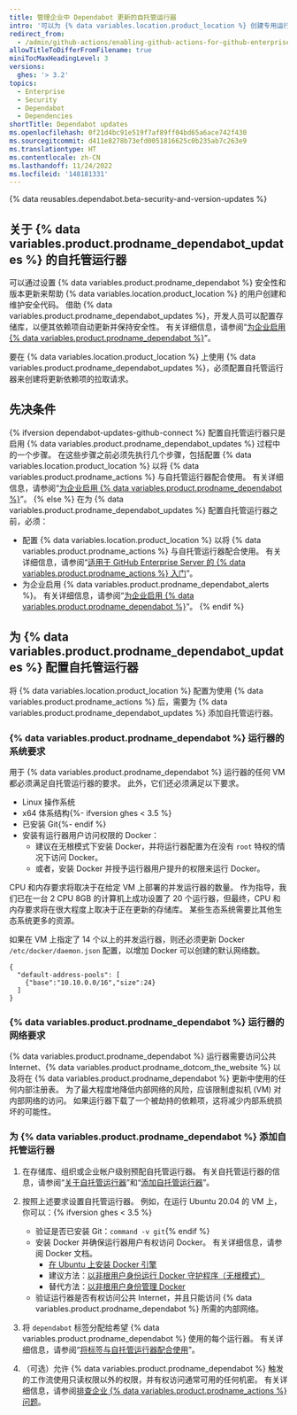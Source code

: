 ```yaml
---
title: 管理企业中 Dependabot 更新的自托管运行器
intro: '可以为 {% data variables.location.product_location %} 创建专用运行器，{% data variables.product.prodname_dependabot %} 使用它来创建拉取请求，以帮助保护和维护企业存储库中使用的依赖项。'
redirect_from:
  - /admin/github-actions/enabling-github-actions-for-github-enterprise-server/setting-up-dependabot-updates
allowTitleToDifferFromFilename: true
miniTocMaxHeadingLevel: 3
versions:
  ghes: '> 3.2'
topics:
  - Enterprise
  - Security
  - Dependabot
  - Dependencies
shortTitle: Dependabot updates
ms.openlocfilehash: 0f21d4bc91e519f7af89ff04bd65a6ace742f430
ms.sourcegitcommit: d411e8278b73efd0051816625c0b235ab7c263e9
ms.translationtype: HT
ms.contentlocale: zh-CN
ms.lasthandoff: 11/24/2022
ms.locfileid: '148181331'
---
```

{% data reusables.dependabot.beta-security-and-version-updates %}

## 关于 {% data variables.product.prodname_dependabot_updates %} 的自托管运行器

可以通过设置 {% data variables.product.prodname_dependabot %} 安全性和版本更新来帮助 {% data variables.location.product_location %} 的用户创建和维护安全代码。 借助 {% data variables.product.prodname_dependabot_updates %}，开发人员可以配置存储库，以便其依赖项自动更新并保持安全性。 有关详细信息，请参阅“[为企业启用 {% data variables.product.prodname_dependabot %}](/admin/configuration/configuring-github-connect/enabling-dependabot-for-your-enterprise)”。

要在 {% data variables.location.product_location %} 上使用 {% data variables.product.prodname_dependabot_updates %}，必须配置自托管运行器来创建将更新依赖项的拉取请求。

## 先决条件

{% ifversion dependabot-updates-github-connect %} 配置自托管运行器只是启用 {% data variables.product.prodname_dependabot_updates %} 过程中的一个步骤。 在这些步骤之前必须先执行几个步骤，包括配置 {% data variables.location.product_location %} 以将 {% data variables.product.prodname_actions %} 与自托管运行器配合使用。 有关详细信息，请参阅“[为企业启用 {% data variables.product.prodname_dependabot %}](/admin/configuration/configuring-github-connect/enabling-dependabot-for-your-enterprise)”。
{% else %} 在为 {% data variables.product.prodname_dependabot_updates %} 配置自托管运行器之前，必须：

- 配置 {% data variables.location.product_location %} 以将 {% data variables.product.prodname_actions %} 与自托管运行器配合使用。 有关详细信息，请参阅“[适用于 GitHub Enterprise Server 的 {% data variables.product.prodname_actions %} 入门](/admin/github-actions/enabling-github-actions-for-github-enterprise-server/getting-started-with-github-actions-for-github-enterprise-server)”。
- 为企业启用 {% data variables.product.prodname_dependabot_alerts %}。 有关详细信息，请参阅“[为企业启用 {% data variables.product.prodname_dependabot %}](/admin/configuration/configuring-github-connect/enabling-dependabot-for-your-enterprise)”。
{% endif %}

## 为 {% data variables.product.prodname_dependabot_updates %} 配置自托管运行器

将 {% data variables.location.product_location %} 配置为使用 {% data variables.product.prodname_actions %} 后，需要为 {% data variables.product.prodname_dependabot_updates %} 添加自托管运行器。

### {% data variables.product.prodname_dependabot %} 运行器的系统要求

用于 {% data variables.product.prodname_dependabot %} 运行器的任何 VM 都必须满足自托管运行器的要求。 此外，它们还必须满足以下要求。

- Linux 操作系统
- x64 体系结构{%- ifversion ghes < 3.5 %}
- 已安装 Git{%- endif %}
- 安装有运行器用户访问权限的 Docker：
  - 建议在无根模式下安装 Docker，并将运行器配置为在没有 `root` 特权的情况下访问 Docker。
  - 或者，安装 Docker 并授予运行器用户提升的权限来运行 Docker。

CPU 和内存要求将取决于在给定 VM 上部署的并发运行器的数量。 作为指导，我们已在一台 2 CPU 8GB 的计算机上成功设置了 20 个运行器，但最终，CPU 和内存要求将在很大程度上取决于正在更新的存储库。 某些生态系统需要比其他生态系统更多的资源。

如果在 VM 上指定了 14 个以上的并发运行器，则还必须更新 Docker `/etc/docker/daemon.json` 配置，以增加 Docker 可以创建的默认网络数。

```
{
  "default-address-pools": [
    {"base":"10.10.0.0/16","size":24}
  ]
}
```

### {% data variables.product.prodname_dependabot %} 运行器的网络要求

{% data variables.product.prodname_dependabot %} 运行器需要访问公共 Internet、{% data variables.product.prodname_dotcom_the_website %} 以及将在 {% data variables.product.prodname_dependabot %} 更新中使用的任何内部注册表。 为了最大程度地降低内部网络的风险，应该限制虚拟机 (VM) 对内部网络的访问。 如果运行器下载了一个被劫持的依赖项，这将减少内部系统损坏的可能性。

### 为 {% data variables.product.prodname_dependabot %} 添加自托管运行器

1. 在存储库、组织或企业帐户级别预配自托管运行器。 有关自托管运行器的信息，请参阅“[关于自托管运行器](/actions/hosting-your-own-runners/about-self-hosted-runners)”和“[添加自托管运行器](/actions/hosting-your-own-runners/adding-self-hosted-runners)”。

2. 按照上述要求设置自托管运行器。 例如，在运行 Ubuntu 20.04 的 VM 上，你可以：{% ifversion ghes < 3.5 %}

   - 验证是否已安装 Git：`command -v git`{% endif %}
   - 安装 Docker 并确保运行器用户有权访问 Docker。 有关详细信息，请参阅 Docker 文档。
     - [在 Ubuntu 上安装 Docker 引擎](https://docs.docker.com/engine/install/ubuntu/)
     - 建议方法：[以非根用户身份运行 Docker 守护程序（无根模式）](https://docs.docker.com/engine/security/rootless/)
     - 替代方法：[以非根用户身份管理 Docker](https://docs.docker.com/engine/install/linux-postinstall/#manage-docker-as-a-non-root-user)
   - 验证运行器是否有权访问公共 Internet，并且只能访问 {% data variables.product.prodname_dependabot %} 所需的内部网络。

3. 将 `dependabot` 标签分配给希望 {% data variables.product.prodname_dependabot %} 使用的每个运行器。 有关详细信息，请参阅“[将标签与自托管运行器配合使用](/actions/hosting-your-own-runners/using-labels-with-self-hosted-runners#assigning-a-label-to-a-self-hosted-runner)”。

4. （可选）允许 {% data variables.product.prodname_dependabot %} 触发的工作流使用只读权限以外的权限，并有权访问通常可用的任何机密。 有关详细信息，请参阅[排查企业 {% data variables.product.prodname_actions %} 问题](/admin/github-actions/advanced-configuration-and-troubleshooting/troubleshooting-github-actions-for-your-enterprise#enabling-workflows-triggered-by-dependabot-access-to-dependabot-secrets-and-increased-permissions)。
